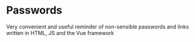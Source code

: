 # Passwords
Very convenient and useful reminder of non-sensible passwords and links written in HTML, JS and the Vue framework

